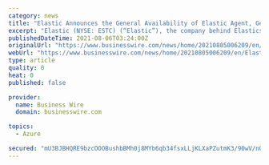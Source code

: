 ```yaml
---
category: news
title: "Elastic Announces the General Availability of Elastic Agent, General Availability of Support for Microsoft Azure Private Link, and New Visualization Capabilities in Kibana"
excerpt: "Elastic (NYSE: ESTC) (“Elastic”), the company behind Elasticsearch and the Elastic Stack, announces new capabilities and updates to the Elastic Stack"
publishedDateTime: 2021-08-06T03:24:00Z
originalUrl: "https://www.businesswire.com/news/home/20210805006209/en/Elastic-Announces-the-General-Availability-of-Elastic-Agent-General-Availability-of-Support-for-Microsoft-Azure-Private-Link-and-New-Visualization-Capabilities-in-Kibana"
webUrl: "https://www.businesswire.com/news/home/20210805006209/en/Elastic-Announces-the-General-Availability-of-Elastic-Agent-General-Availability-of-Support-for-Microsoft-Azure-Private-Link-and-New-Visualization-Capabilities-in-Kibana"
type: article
quality: 0
heat: 0
published: false

provider:
  name: Business Wire
  domain: businesswire.com

topics:
  - Azure

secured: "mU3BJBHQRE9bzcOOOBushbBMh0j8MYb6qb34fsxLLjKLXaPZutmK3/90wV/nQcJDZeG4oWz1IpdGUMVEW5ewbyPBI7F21Q5BBk+o4UJTMKGAfvKF/1E28d6lkSMpW5ZOgccbLaKq6AP++ZB3bp+VpWmxb99QoMwLW5Qq2+jTn4jjlI0XmpZwygRnz6ksx9MWsiQQILFwrXVPWU6eJ0iE3focujeHNTtHDp8QpwmFp34CE8s6XSvQiK5H5IBkT1hFtUPfj+BDDoAtNsJi95vikF0afNNZt6ACbMeU2z9Ry81ajzes6QFo+j4L3YDO13ihk4o2e670PClacOPle1R18D4yQ6sKR+Rlr/4mCLCzHr4=;bezYj1RJymt8OYtWg3c8Iw=="
---
```


